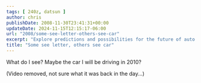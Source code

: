 ```yaml
---
tags: [ 240z, datsun ]
author: chris
publishDate: 2008-11-30T23:41:31+00:00
updateDate: 2024-11-15T12:15:17-06:00
url: "2008/some-see-letter-others-see-car"
excerpt: "Explore predictions and possibilities for the future of auto technology in 2010 in this insightful blog post."
title: "Some see letter, others see car"
---
```


What do I see? Maybe the car I will be driving in 2010?

(Video removed, not sure what it was back in the day...)
